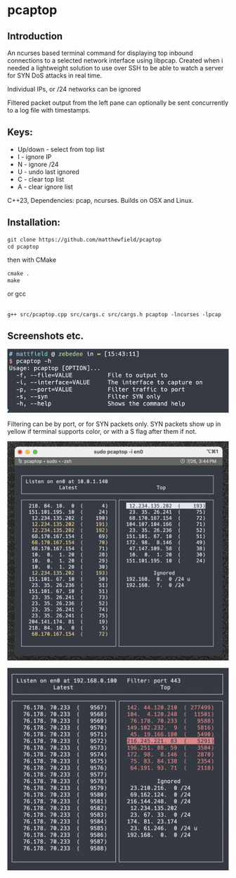 # pcaptop

## Introduction
An ncurses based terminal command for displaying top inbound connections to a selected network interface using libpcap. Created when i needed a lightweight solution to use over SSH to be able to watch a server for SYN DoS attacks in real time.

Individual IPs, or /24 networks can be ignored

Filtered packet output from the left pane can optionally be sent concurrently to a log file with timestamps.

## Keys:
* Up/down - select from top list 
* I - ignore IP
* N - ignore /24
* U - undo last ignored
* C - clear top list
* A - clear ignore list

C++23, Dependencies: pcap, ncurses. Builds on OSX and Linux.

## Installation:

```console
git clone https://github.com/matthewfield/pcaptop
cd pcaptop

```
then with CMake

```console
cmake .
make
```

or gcc
```console

g++ src/pcaptop.cpp src/cargs.c src/cargs.h pcaptop -lncurses -lpcap
```

## Screenshots etc.

![Command line options](screenshots/pcaptop_command.png?raw=true)

Filtering can be by port, or for SYN packets only. SYN packets show up in yellow if terminal supports color, or with a S flag after them if not.

![Unfiltered capture, SYN packets show up in yellow if terminal supports color, else with an S flag after](screenshots/pcaptop_unfiltered_with_syn_packets_in_yellow.png?raw=true)

![Filtered capture, on port 443 displayed at top](screenshots/pcaptop_with_port_filter.png?raw=true)
